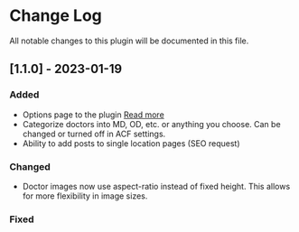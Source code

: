 # Change Log
All notable changes to this plugin will be documented in this file.
## [1.1.0] - 2023-01-19
### Added
* Options page to the plugin [Read more](https://github.com/Glacial-Web/glacial-cpt-acf/issues/2)
* Categorize doctors into MD, OD, etc. or anything you choose. Can be changed or turned off in ACF settings.
* Ability to add posts to single location pages (SEO request)
### Changed
* Doctor images now use aspect-ratio instead of fixed height. This allows for more flexibility in image sizes. 
### Fixed
